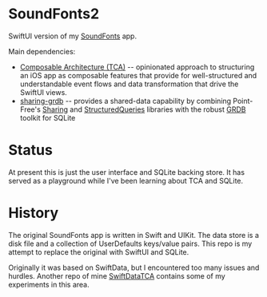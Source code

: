 # SoundFonts2

SwiftUI version of my [SoundFonts](https://github.com/bradhowes/SoundFonts) app.

Main dependencies:

* [Composable Architecture (TCA)](https://github.com/pointfree/swift-composable-architecture) -- opinionated approach to
  structuring an iOS app as composable features that provide for well-structured and understandable event flows and data
  transformation that drive the SwiftUI views.
* [sharing-grdb](https://github.com/pointfree/sharing-grdb) -- provides a shared-data capability by combining Point-Free's
  [Sharing](https://github.com/pointfree/swift-sharing) and 
  [StructuredQueries](https://github.com/pointfreeco/swift-structured-queries) libraries with the robust
  [GRDB](https://github.com/groue/GRDB.swift) toolkit for SQLite


# Status

At present this is just the user interface and SQLite backing store. It has served as a playground while I've been
learning about TCA and SQLite.


# History

The original SoundFonts app is written in Swift and UIKit. The data store is a disk file and a collection of
UserDefaults keys/value pairs. This repo is my attempt to replace the original with SwiftUI and SQLite.

Originally it was based on SwiftData, but I encountered too many issues and hurdles. Another repo of mine
[SwiftDataTCA](https://github.com/bradhowes/SwiftDataTCA) contains some of my experiments in this area.
